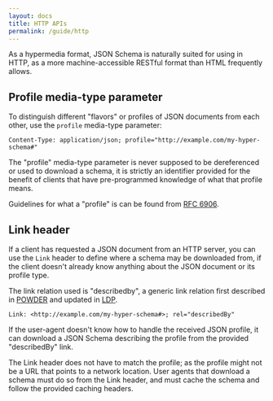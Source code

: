 ```yaml
---
layout: docs
title: HTTP APIs
permalink: /guide/http
---
```


As a hypermedia format, JSON Schema is naturally suited for using in HTTP, as a more machine-accessible RESTful format than HTML frequently allows.


## Profile media-type parameter

To distinguish different "flavors" or profiles of JSON documents from each other, use the `profile` media-type parameter:

    Content-Type: application/json; profile="http://example.com/my-hyper-schema#"

The "profile" media-type parameter is never supposed to be dereferenced or used to download a schema, it is strictly an identifier provided for the benefit of clients that have pre-programmed knowledge of what that profile means.

Guidelines for what a "profile" is can be found from [RFC 6906](https://tools.ietf.org/html/rfc6906).


## Link header

If a client has requested a JSON document from an HTTP server, you can use the `Link` header to define where a schema may be downloaded from, if the client doesn't already know anything about the JSON document or its profile type.

The link relation used is "describedby", a generic link relation first described in [POWDER](https://www.w3.org/TR/powder-dr/#semlink) and updated in [LDP](https://www.w3.org/TR/ldp/#link-relation-describedby).

    Link: <http://example.com/my-hyper-schema#>; rel="describedBy"

If the user-agent doesn't know how to handle the received JSON profile, it can download a JSON Schema describing the profile from the provided "describedBy" link.

The Link header does not have to match the profile; as the profile might not be a URL that points to a network location. User agents that download a schema must do so from the Link header, and must cache the schema and follow the provided caching headers.
